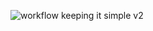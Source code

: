 ![workflow](https://github.com/zarki8/SEM8/actions/workflows/main.yml/badge.svg)
keeping it simple v2
